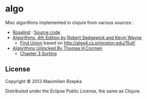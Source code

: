 # algo

Misc algorithms implemented in clojure from various sources :

  - [Rosalind](http://rosalind.info/problems/list-view/#) : [Source code](https://github.com/maxrzepka/algo/blob/master/src/clj/algo/bioinfo.clj)
  - [Algorithms, 4th Edition by Robert Sedgewick and Kevin Wayne](http://algs4.cs.princeton.edu/home/)
    - [Find Union](https://github.com/maxrzepka/algo/blob/master/src/clj/algo/find_union.clj) based on http://algs4.cs.princeton.edu/15uf/
  - [Algorithms Unlocked By Thomas H.Cormen](http://mitpress.mit.edu/books/algorithms-unlocked)
    - [Chapter 3 Sorting](https://github.com/maxrzepka/algo/blob/master/src/clj/algo/sorting.clj)

## License

Copyright © 2013 Maximilien Rzepka

Distributed under the Eclipse Public License, the same as Clojure.
